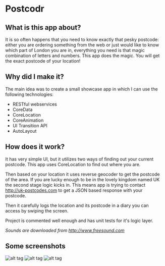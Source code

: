 Postcodr
==============

What is this app about?
--------------

It is so often happens that you need to know exactly that pesky postcode: either you are ordering something from the web or just would like to know which part of London you are in, everything you need is that magic combination of letters and numbers. 
This app does the magic. You will get the exact postcode of your location!

Why did I make it?
--------------

The main idea was to create a small showcase app in which I can use the following technologies:

- RESTful webservices
- CoreData
- CoreLocation
- CoreAnimation
- UI Transition API
- AutoLayout

How does it work?
--------------

It has very simple UI, but it utilizes two ways of finding out your current postcode. This app uses CoreLocation to find out where you are.

Then based on your location it uses reverse geocoder to get the postcode of the area. If you are lucky enough to be in the lovely kingdom named UK the second stage logic kicks in. This means app is trying to contact http://uk-postcodes.com to get a JSON based response with your postcode.

Then it carefully logs the location and its postcode in a diary you can access by swiping the screen.

Project is commented well enough and has unit tests for it's logic layer.

*Sounds are downloaded from http://www.freesound.com*

Some screenshots
--------------

![alt tag](https://s3.mzstatic.com/us/r30/Purple6/v4/65/2a/10/652a10e8-3dc2-1127-705e-46a3a1984338/mzl.pbcxedeb.png)
![alt tag](https://s5.mzstatic.com/us/r30/Purple4/v4/a3/89/2d/a3892d73-d30f-bc64-9f53-0c6f66c5a4df/mzl.coremoeg.png)
![alt tag](https://s5.mzstatic.com/us/r30/Purple4/v4/5c/d5/76/5cd57624-509c-82d6-b95f-3b76d06f2e99/mzl.sofoxqct.png)
